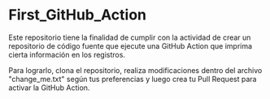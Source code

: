 # First_GitHub_Action

Este repositorio tiene la finalidad de cumplir con la actividad de crear un repositorio de código fuente que ejecute una GitHub Action que imprima cierta información en los registros.

Para lograrlo, clona el repositorio, realiza modificaciones dentro del archivo "change_me.txt" según tus preferencias y luego crea tu Pull Request para activar la GitHub Action.
